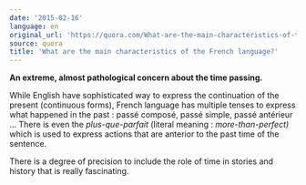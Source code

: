 ```yaml
---
date: '2015-02-16'
language: en
original_url: 'https://quora.com/What-are-the-main-characteristics-of-the-French-language/answer/Clément-Renaud'
source: quora
title: 'What are the main characteristics of the French language?'
---
```


**An extreme, almost pathological concern about the time passing.** 
 
While English have sophisticated way to express the continuation of the
present (continuous forms), French language has multiple tenses to
express what happened in the past : passé composé, passé simple, passé
antérieur ... There is even the *plus-que-parfait* (literal meaning :
*more-than-perfect)* which is used to express actions that are anterior
to the past time of the sentence. 
 
There is a degree of precision to include the role of time in stories
and history that is really fascinating.
